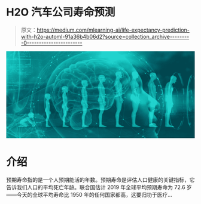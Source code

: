 # H2O 汽车公司寿命预测

> 原文：<https://medium.com/mlearning-ai/life-expectancy-prediction-with-h2o-automl-91a36b4b06d2?source=collection_archive---------0----------------------->

![](img/04c9ae1b76f75b2028ac3dba5937624c.png)

# 介绍

预期寿命指的是一个人预期能活的年数。预期寿命是评估人口健康的关键指标，它告诉我们人口的平均死亡年龄。联合国估计 2019 年全球平均预期寿命为 72.6 岁——今天的全球平均寿命比 1950 年的任何国家都高，这要归功于医疗…